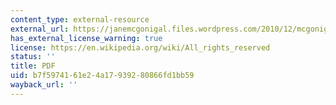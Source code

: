 ```yaml
---
content_type: external-resource
external_url: https://janemcgonigal.files.wordpress.com/2010/12/mcgonigal-jane-this-is-not-a-game.pdf
has_external_license_warning: true
license: https://en.wikipedia.org/wiki/All_rights_reserved
status: ''
title: PDF
uid: b7f59741-61e2-4a17-9392-80866fd1bb59
wayback_url: ''
---
```

